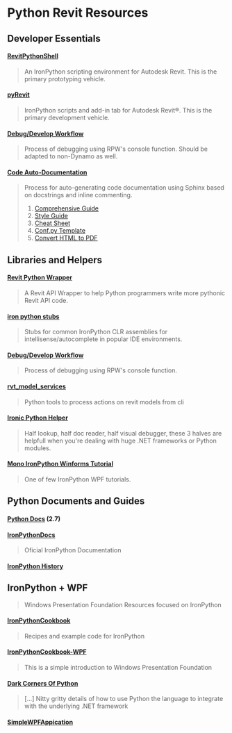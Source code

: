 # Python Revit Resources

## Developer Essentials

#### [RevitPythonShell](https://github.com/architecture-building-systems/revitpythonshell)
> An IronPython scripting environment for Autodesk Revit. This is the primary prototyping vehicle.

#### [pyRevit](https://github.com/eirannejad/pyRevit)
> IronPython scripts and add-in tab for Autodesk Revit®. This is the primary development vehicle.

#### [Debug/Develop Workflow](https://forum.dynamobim.com/t/debugging-python-code/12729)
> Process of debugging using RPW's console function. Should be adapted to non-Dynamo as well.

#### [Code Auto-Documentation](http://www.sphinx-doc.org/en/stable/index.html)
> Process for auto-generating code documentation using Sphinx based on docstrings and inline commenting.
> 1. [Comprehensive Guide](https://media.readthedocs.org/pdf/brandons-sphinx-tutorial/latest/brandons-sphinx-tutorial.pdf)
> 2. [Style Guide](https://media.readthedocs.org/pdf/documentation-style-guide-sphinx/latest/documentation-style-guide-sphinx.pdf)
> 3. [Cheat Sheet](https://thomas-cokelaer.info/tutorials/sphinx/rest_syntax.html)
> 4. [Conf.py Template](https://github.com/KieranTimberlake/pyRevitKT/blob/master/Assets/Documentation/conf.py)
> 5. [Convert HTML to PDF](https://acrobat.adobe.com/us/en/acrobat/how-to/convert-html-to-pdf.html)



## Libraries and Helpers

#### [Revit Python Wrapper](https://github.com/gtalarico/revitpythonwrapper)
> A Revit API Wrapper to help Python programmers write more pythonic Revit API code.

#### [iron python stubs](https://github.com/gtalarico/ironpython-stubs)
> Stubs for common IronPython CLR assemblies for intellisense/autocomplete in popular IDE environments.

#### [Debug/Develop Workflow](https://forum.dynamobim.com/t/debugging-python-code/12729)
> Process of debugging using RPW's console function.

#### [rvt_model_services](https://github.com/hdm-dt-fb/rvt_model_services)
> Python tools to process actions on revit models from cli

#### [Ironic Python Helper](https://github.com/PMoureu/iph)
> Half lookup, half doc reader, half visual debugger, these 3 halves are helpfull when you're dealing with huge .NET frameworks or Python modules.

#### [Mono IronPython Winforms Tutorial](http://zetcode.com/tutorials/ironpythontutorial/)
> One of few IronPython WPF tutorials.  


## Python Documents and Guides

#### [Python Docs](https://docs.python.org/2/) \(2.7\)

#### [IronPythonDocs](http://ironpython.net/documentation/)
> Oficial IronPython Documentation

#### [IronPython History](https://en.wikipedia.org/wiki/IronPython)


## IronPython + WPF
> Windows Presentation Foundation Resources focused on IronPython

#### [IronPythonCookbook](http://www.ironpython.info/index.php?title=Main_Page)
> Recipes and example code for IronPython

#### [IronPythonCookbook-WPF](http://www.ironpython.info/index.php?title=WPF_Example)
> This is a simple introduction to Windows Presentation Foundation

#### [Dark Corners Of Python](http://www.voidspace.org.uk/ironpython/dark-corners.shtml)
> [...] Nitty gritty details of how to use Python the language to integrate with the underlying .NET framework

#### [SimpleWPFAppication](https://lifebeyondfife.com/79-ironpython-wpf-html/)

